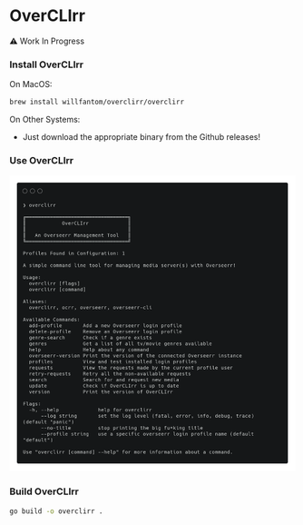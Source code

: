 # OverCLIrr

⚠️ Work In Progress

### Install OverCLIrr

On MacOS:

```bash
brew install willfantom/overclirr/overclirr
```

On Other Systems:

- Just download the appropriate binary from the Github releases!

### Use OverCLIrr

![help](./help.png)
### Build OverCLIrr

```bash
go build -o overclirr .
```
